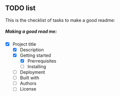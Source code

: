 ## TODO list
This is the checklist of tasks to make a good readme:


##### Making a good read me:
- [x] Project title
  - [x] Description
  - [x] Getting started
    - [x] Prerrequisites
    - [ ] Installing
  - [ ] Deployment
  - [ ] Built with
  - [ ] Authors
  - [ ] License
